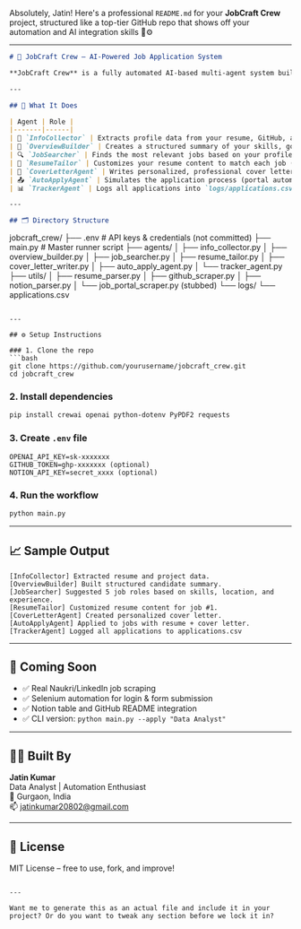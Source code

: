 Absolutely, Jatin! Here's a professional `README.md` for your **JobCraft Crew** project, structured like a top-tier GitHub repo that shows off your automation and AI integration skills 💼⚙️

---

```markdown
# 🧠 JobCraft Crew – AI-Powered Job Application System

**JobCraft Crew** is a fully automated AI-based multi-agent system built using [CrewAI](https://github.com/joaomdmoura/crewAI) and OpenAI. It smartly manages your entire job application process — from resume parsing to job tracking — with minimal human input.

---

## 🚀 What It Does

| Agent | Role |
|-------|------|
| 🤖 `InfoCollector` | Extracts profile data from your resume, GitHub, and Notion portfolio |
| 🧾 `OverviewBuilder` | Creates a structured summary of your skills, goals, and experience |
| 🔍 `JobSearcher` | Finds the most relevant jobs based on your profile and preferences |
| 🧠 `ResumeTailor` | Customizes your resume content to match each job (format untouched) |
| 💌 `CoverLetterAgent` | Writes personalized, professional cover letters |
| 📤 `AutoApplyAgent` | Simulates the application process (portal automation coming soon) |
| 📊 `TrackerAgent` | Logs all applications into `logs/applications.csv` with timestamps |

---

## 🗂 Directory Structure

```
jobcraft_crew/
├── .env                        # API keys & credentials (not committed)
├── main.py                    # Master runner script
├── agents/
│   ├── info_collector.py
│   ├── overview_builder.py
│   ├── job_searcher.py
│   ├── resume_tailor.py
│   ├── cover_letter_writer.py
│   ├── auto_apply_agent.py
│   └── tracker_agent.py
├── utils/
│   ├── resume_parser.py
│   ├── github_scraper.py
│   ├── notion_parser.py
│   └── job_portal_scraper.py (stubbed)
└── logs/
    └── applications.csv
```

---

## ⚙️ Setup Instructions

### 1. Clone the repo
```bash
git clone https://github.com/yourusername/jobcraft_crew.git
cd jobcraft_crew
```

### 2. Install dependencies
```bash
pip install crewai openai python-dotenv PyPDF2 requests
```

### 3. Create `.env` file
```env
OPENAI_API_KEY=sk-xxxxxxx
GITHUB_TOKEN=ghp-xxxxxxx (optional)
NOTION_API_KEY=secret_xxxx (optional)
```

### 4. Run the workflow
```bash
python main.py
```

---

## 📈 Sample Output

```text
[InfoCollector] Extracted resume and project data.
[OverviewBuilder] Built structured candidate summary.
[JobSearcher] Suggested 5 job roles based on skills, location, and experience.
[ResumeTailor] Customized resume content for job #1.
[CoverLetterAgent] Created personalized cover letter.
[AutoApplyAgent] Applied to jobs with resume + cover letter.
[TrackerAgent] Logged all applications to applications.csv
```

---

## 🔮 Coming Soon
- ✅ Real Naukri/LinkedIn job scraping
- ✅ Selenium automation for login & form submission
- ✅ Notion table and GitHub README integration
- ✅ CLI version: `python main.py --apply "Data Analyst"`

---

## 👨‍💻 Built By
**Jatin Kumar**  
Data Analyst | Automation Enthusiast  
📍 Gurgaon, India  
📫 jatinkumar20802@gmail.com  

---

## 📜 License
MIT License – free to use, fork, and improve!

```

---

Want me to generate this as an actual file and include it in your project? Or do you want to tweak any section before we lock it in?
